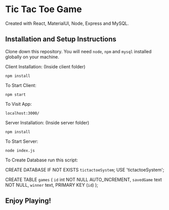 # Tic Tac Toe Game
Created with React, MaterialUI, Node, Express and MySQL.



## Installation and Setup Instructions

Clone down this repository. You will need `node`, `npm` and `mysql` installed globally on your machine.  

Client Installation:
(Inside client folder)

`npm install`  

To Start Client:

`npm start`  

To Visit App:

`localhost:3000/`  

Server Installation:
(Inside server folder)

`npm install`  

To Start Server:

`node index.js` 

To Create Database run this script:

CREATE DATABASE  IF NOT EXISTS `tictactoeSystem`;
USE 'tictactoeSystem';

CREATE TABLE `games` (
  `id` int NOT NULL AUTO_INCREMENT,
  `savedGame` text NOT NULL,
  `winner` text,
  PRIMARY KEY (`id`)
);


## Enjoy Playing!
